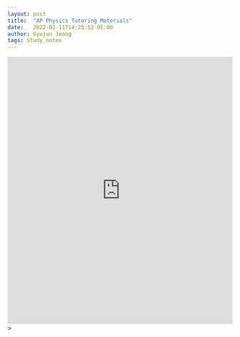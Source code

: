 ```yaml
---
layout: post
title:  "AP Physics Tutoring Materials"
date:   2022-02-11T14:25:52-05:00
author: Gyujun Jeong
tags: Study_notes
---
```

<iframe src="https://drive.google.com/file/d/12FRI9BIhTMG8AIt83z8bYOfAldOsxrId/preview" style="width:100%; height:600px;" frameborder="0"></iframe>><br>
